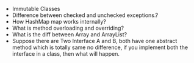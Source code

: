 - Immutable Classes
- Difference between checked and unchecked exceptions.?
- How HashMap map works internally?
- What is method overloading and overriding?
- What is the diff between Array and ArrayList?
- Suppose there are Two Interface A and B, both have one abstract method which is totally same no difference, if you implement both the interface in a class, then what will happen.
